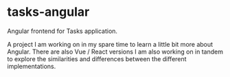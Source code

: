 # tasks-angular
 Angular frontend for Tasks application.

 A project I am working on in my spare time to learn a little bit more about Angular. There are also Vue / React versions I am also working on in tandem to explore the similarities and differences between the different implementations.